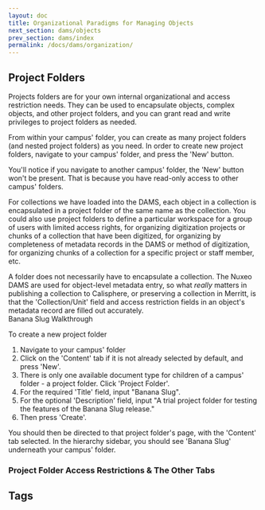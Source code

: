 ```yaml
---
layout: doc
title: Organizational Paradigms for Managing Objects
next_section: dams/objects
prev_section: dams/index
permalink: /docs/dams/organization/
---
```


## Project Folders

Projects folders are for your own internal organizational and access restriction needs. They can be used to encapsulate objects, complex objects, and other project folders, and you can grant read and write privileges to project folders as needed. 

From within your campus' folder, you can create as many project folders (and nested project folders) as you need. In order to create new project folders, navigate to your campus' folder, and press the 'New' button. 

<div class="note">You'll notice if you navigate to another campus' folder, the 'New' button won't be present. That is because you have read-only access to other campus' folders.</div>

For collections we have loaded into the DAMS, each object in a collection is encapsulated in a project folder of the same name as the collection. You could also use project folders to define a particular workspace for a group of users with limited access rights, for organizing digitization projects or chunks of a collection that have been digitized, for organizing by completeness of metadata records in the DAMS or method of digitization, for organizing chunks of a collection for a specific project or staff member, etc. 

<div class="note">A folder does not necessarily have to encapsulate a collection. The Nuxeo DAMS are used for object-level metadata entry, so what <i>really</i> matters in publishing a collection to Calisphere, or preserving a collection in Merritt, is that the 'Collection/Unit' field and access restriction fields in an object's metadata record are filled out accurately.</div>

<div class="walkthrough">Banana Slug Walkthrough</div>

To create a new project folder 

1. Navigate to your campus' folder
2. Click on the 'Content' tab if it is not already selected by default, and press 'New'.
3. There is only one available document type for children of a campus' folder - a project folder. Click 'Project Folder'. 
4. For the required 'Title' field, input "Banana Slug".
5. For the optional 'Description' field, input "A trial project folder for testing the features of the Banana Slug release." 
6. Then press 'Create'. 

<p>You should then be directed to that project folder's page, with the 'Content' tab selected. In the hierarchy sidebar, you should see 'Banana Slug' underneath your campus' folder.</p>

### Project Folder Access Restrictions & The Other Tabs

## Tags